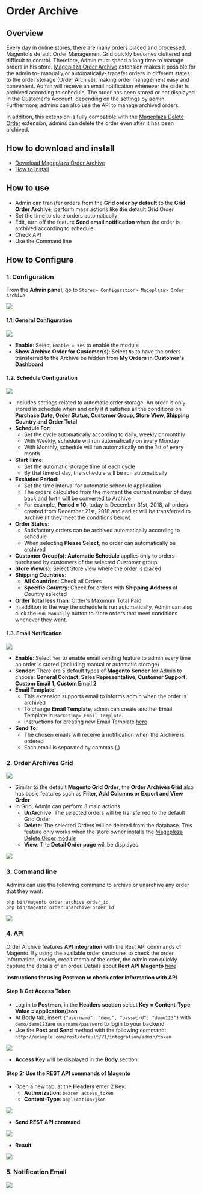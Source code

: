 # Order Archive 

## Overview

Every day in online stores, there are many orders placed and processed, Magento's default Order Management Grid quickly becomes cluttered and difficult to control. Therefore, Admin must spend a long time to manage orders in his store. [Mageplaza Order Archive](https://www.mageplaza.com/magento-2-order-archive/) extension makes it possible for the admin to- manually or automatically- transfer orders in different states to the order storage (Order Archive), making order management easy and convenient. Admin will receive an email notification whenever the order is archived according to schedule. The order has been stored or not displayed in the Customer's Account, depending on the settings by admin. Furthermore, admins can also use the API to manage archived orders.

In addition, this extension is fully compatible with the [Mageplaza Delete Order](https://www.mageplaza.com/magento-2-delete-order/) extension, admins can delete the order even after it has been archived.

## How to download and install

- [Download Mageplaza Order Archive](https://www.mageplaza.com/magento-2-order-archive/)
- [How to Install](https://www.mageplaza.com/install-magento-2-extension/)

## How to use

- Admin can transfer orders from the **Grid order by default** to the **Grid Order Archive**, perform mass actions like the default Grid Order
- Set the time to store orders automatically
- Edit, turn off the feature **Send email notification** when the order is archived according to schedule
- Check API
- Use the Command line


## How to Configure
### 1. Configuration

From the **Admin panel**, go to `Stores> Configuration> Mageplaza> Order Archive`

![](https://i.imgur.com/wccAHvS.png)

#### 1.1. General Configuration

![](https://i.imgur.com/SoQPPks.png)

- **Enable**: Select `Enable = Yes` to enable the module
- **Show Archive Order for Customer(s)**: Select `No` to have the orders transferred to the Archive be hidden from **My Orders** in **Customer's Dashboard**


#### 1.2. Schedule Configuration

![](https://i.imgur.com/yUrYB3I.png)

- Includes settings related to automatic order storage. An order is only stored in schedule when and only if it satisfies all the conditions on **Purchase Date, Order Status, Customer Group, Store View, Shipping Country and Order Total**
- **Schedule For**: 
  - Set the cycle automatically according to daily, weekly or monthly
  - With Weekly, schedule will run automatically on every Monday
  - With Monthly, schedule will run automatically on the 1st of every month
- **Start Time**:
  - Set the automatic storage time of each cycle
  - By that time of day, the schedule will be run automatically
- **Excluded Period**:
  - Set the time interval for automatic schedule application
  - The orders calculated from the moment the current number of days back and forth will be converted to Archive
  - For example, **Period = 10**, today is December 31st, 2018, all orders created from December 21st, 2018 and earlier will be transferred to Archive (if they meet the conditions below)
- **Order Status**:
  - Satisfactory orders can be archived automatically according to schedule
  - When selecting **Please Select**, no order can automatically be archived
- **Customer Group(s)**: **Automatic Schedule** applies only to orders purchased by customers of the selected Customer group
- **Store View(s)**: Select Store view where the order is placed
- **Shipping Countries**:
  - **All Countries**: Check all Orders
  - **Specific Country**: Check for orders with **Shipping Address** at Country selected
- **Order Total less than**: Order's Maximum Total Paid 
- In addition to the way the schedule is run automatically, Admin can also click the `Run Manually` button to store orders that meet conditions whenever they want.


#### 1.3. Email Notification

![](https://i.imgur.com/pM61T5A.png)

- **Enable**: Select `Yes` to enable email sending feature to admin every time an order is stored (including manual or automatic storage)
- **Sender**: There are 5 default types of **Magento Sender** for Admin to choose: **General Contact, Sales Representative, Customer Support, Custom Email 1, Custom Email 2**
- **Email Template**:
  - This extension supports email to informs admin when the order is archived
  - To change **Email Template**, admin can create another Email Template in `Marketing> Email Template`.
  - Instructions for creating new Email Template [here](https://www.mageplaza.com/kb/how-to-customize-email-template-transactional-email-magento-2.html)
- **Send To**:
  - The chosen emails will receive a notification when the Archive is ordered
  - Each email is separated by commas (,)
  
  
### 2. Order Archives Grid

![](https://i.imgur.com/dWrvNDR.png)

- Similar to the default **Magento Grid Order**, the **Order Archives Grid** also has basic features such as **Filter, Add Columns or Export and View Order**
- In Grid, Admin can perform 3 main actions
  - **UnArchive**: The selected orders will be transferred to the default Grid Order
  - **Delete**: The selected Orders will be deleted from the database. This feature only works when the store owner installs the [Mageplaza Delete Order module](https://www.mageplaza.com/magento-2-delete-order/)
  - **View**: The **Detail Order page** will be displayed

![](https://i.imgur.com/UbeCAzW.png)


### 3. Command line

Admins can use the following command to archive or unarchive any order that they want: 

```
php bin/magento order:archive order_id
php bin/magento order:unarchive order_id
```

![](https://i.imgur.com/hcxnXa0.png)


### 4. API

Order Archive features **API integration** with the Rest API commands of Magento. By using the available order structures to check the order information, invoice, credit memo of the order, the admin can quickly capture the details of an order. Details about **Rest API Magento** [here](https://devdocs.magento.com/guides/v2.3/rest/tutorials/orders/order-intro.html)

**Instructions for using Postman to check order information with API**

#### Step 1: Get Access Token
- Log in to **Postman**, in the **Headers section** select **Key = Content-Type**, **Value = application/json**
- At **Body** tab, insert `{"username": "demo", "password": "demo123"}` with `demo/demo123`are `username/password` to login to your backend  
- Use the **Post** and **Send** method with the following command:
`http://example.com/rest/default/V1/integration/admin/token`

![](https://i.imgur.com/iSJ5mA5.png)

- **Access Key** will be displayed in the **Body** section


#### Step 2: Use the REST API commands of Magento

- Open a new tab, at the **Headers** enter 2 Key:
  - **Authorization**: `bearer access_token`
  - **Content-Type**: `application/json`

![](https://i.imgur.com/hqv5YNr.png)

- **Send REST API command**

![](https://i.imgur.com/V0C6VLA.png)

- **Result**: 

![](https://i.imgur.com/XAiLCol.png)

### 5. Notification Email

![](https://i.imgur.com/Va0cS2U.png)
